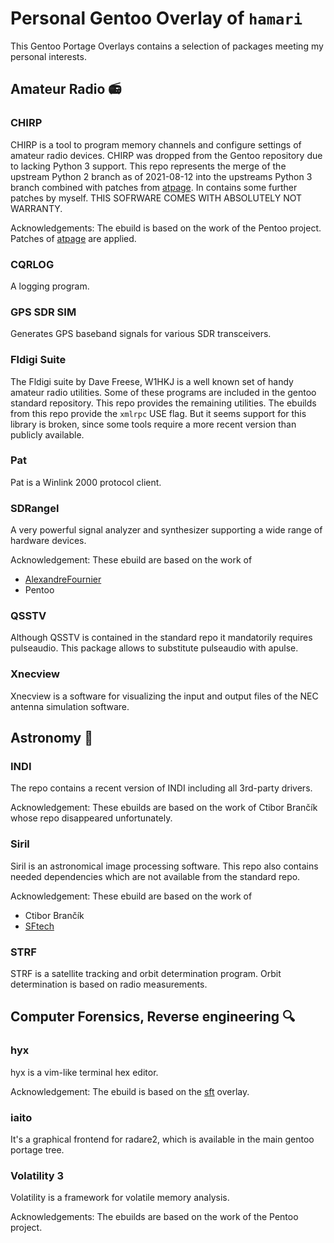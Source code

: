 Personal Gentoo Overlay of `hamari`
===================================

This Gentoo Portage Overlays contains a selection of packages meeting my
personal interests.


Amateur Radio :radio:
---------------------

### CHIRP

CHIRP is a tool to program memory channels and configure settings of amateur
radio devices. CHIRP was dropped from the Gentoo repository due to lacking
Python 3 support. This repo represents the merge of the upstream Python 2
branch as of 2021-08-12 into the upstreams Python 3 branch combined with
patches from [atpage](https://github.com/atpage/chirp). In contains some
further patches by myself. THIS SOFRWARE COMES WITH ABSOLUTELY NOT WARRANTY.

Acknowledgements: The ebuild is based on the work of the Pentoo project.
  Patches of [atpage](https://github.com/atpage/chirp) are applied.

### CQRLOG

A logging program.

### GPS SDR SIM

Generates GPS baseband signals for various SDR transceivers.

### Fldigi Suite

The Fldigi suite by Dave Freese, W1HKJ is a well known set of handy amateur
radio utilities. Some of these programs are included in the gentoo standard
repository. This repo provides the remaining utilities. The ebuilds from this
repo provide the `xmlrpc` USE flag. But it seems support for this library is
broken, since some tools require a more recent version than publicly available.

### Pat

Pat is a Winlink 2000 protocol client.

### SDRangel

A very powerful signal analyzer and synthesizer supporting a wide range of
hardware devices.

Acknowledgement: These ebuild are based on the work of
 * [AlexandreFournier](https://github.com/AlexandreFournier/gentoo-overlay)
 * Pentoo

### QSSTV

Although QSSTV is contained in the standard repo it mandatorily requires
pulseaudio. This package allows to substitute pulseaudio with apulse.

### Xnecview

Xnecview is a software for visualizing the input and output files of the NEC
antenna simulation software.


Astronomy :telescope:
---------------------

### INDI

The repo contains a recent version of INDI including all 3rd-party drivers.

Acknowledgement: These ebuilds are based on the work of Ctibor Brančík whose
repo disappeared unfortunately.

### Siril

Siril is an astronomical image processing software. This repo also contains
needed dependencies which are not available from the standard repo.

Acknowledgement: These ebuild are based on the work of
 * Ctibor Brančík
 * [SFtech](https://github.com/SFTtech/gentoo-overlay)

### STRF

STRF is a satellite tracking and orbit determination program. Orbit
determination is based on radio measurements.


Computer Forensics, Reverse engineering :mag:
---------------------------------------------

### hyx

hyx is a vim-like terminal hex editor.

Acknowledgement: The ebuild is based on the [sft](https://github.com/SFTtech/gentoo-overlay)
  overlay.

### iaito

It's a graphical frontend for radare2, which is available in the main gentoo
portage tree.

### Volatility 3

Volatility is a framework for volatile memory analysis.

Acknowledgements: The ebuilds are based on the work of the Pentoo project.
